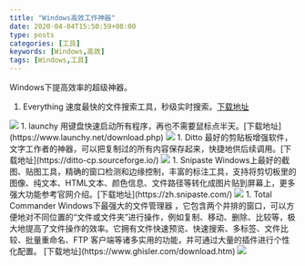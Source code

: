 ```yaml
---
title: "Windows高效工作神器"
date: 2020-04-04T15:50:59+08:00
type: posts
categories: [工具]
keywords: [Windows,高效]
tags: [Windows,工具]
---
```


Windows下提高效率的超级神器。

1. Everything
速度最快的文件搜索工具，秒级实时搜索。[下载地址](https://www.voidtools.com/zh-cn/downloads/)
<img src="/tool/windows-efficient-tools/1.png"/>
1. launchy
用键盘快速启动所有程序，再也不需要鼠标点半天。[下载地址](https://www.launchy.net/download.php)
<img src="/tool/windows-efficient-tools/2.png"/>
1. Ditto
最好的剪贴板增强软件，文字工作者的神器，可以把复制过的所有内容保存起来，快捷地供后续调用。[下载地址](https://ditto-cp.sourceforge.io/)
<img src="/tool/windows-efficient-tools/3.png"/>
1. Snipaste
Windows上最好的截图、贴图工具，精确的窗口检测和边缘控制，丰富的标注工具，支持将剪切板里的图像、纯文本、HTML文本、颜色信息、文件路径等转化成图片贴到屏幕上，更多强大功能参考官网介绍。[下载地址](https://zh.snipaste.com/)
<img src="/tool/windows-efficient-tools/4.png"/>
1. Total Commander
Windows下最强大的文件管理器 ，它包含两个并排的窗口，可以方便地对不同位置的“文件或文件夹”进行操作，例如复制、移动、删除、比较等，极大地提高了文件操作的效率。它拥有文件快速预览、快速搜索、多标签、文件比较、批量重命名、FTP 客户端等诸多实用的功能，并可通过大量的插件进行个性化配置。
[下载地址](https://www.ghisler.com/download.htm)
<img src="/tool/windows-efficient-tools/5.png"/>
